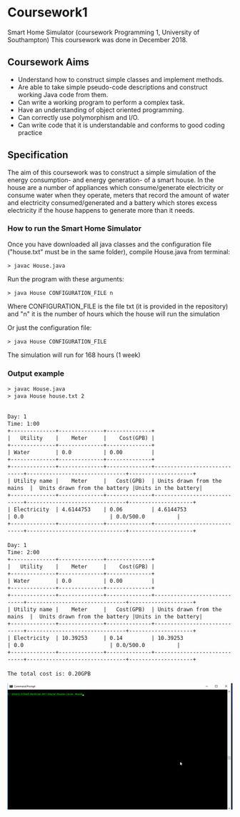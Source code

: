 # Coursework1 
Smart Home Simulator (coursework Programming 1, University of Southampton)
This coursework was done in December 2018.

## Coursework Aims
* Understand how to construct simple classes and implement methods.
* Are able to take simple pseudo-code descriptions and construct working Java code from them.
* Can write a working program to perform a complex task.
* Have an understanding of object oriented programming.
* Can correctly use polymorphism and I/O.
* Can write code that it is understandable and conforms to good coding practice

## Specification
The aim of this coursework was to construct a simple simulation of the energy consumption- and energy
generation- of a smart house. In the house are a number of appliances which consume/generate electricity
or consume water when they operate, meters that record the amount of water and electricity
consumed/generated and a battery which stores excess electricity if the house happens to generate more
than it needs. 

### How to run the Smart Home Simulator

Once you have downloaded all java classes and the configuration file ("house.txt" must be in the same folder), compile House.java from terminal:

```
> javac House.java
```
Run the program with these arguments:

```
> java House CONFIGURATION_FILE n
```
Where CONFIGURATION_FILE is the file txt (it is provided in the repository) and "n" it is the number of hours
which the house will run the simulation 

Or just the configuration file:

```
> java House CONFIGURATION_FILE
```
The simulation will run for 168 hours (1 week)

### Output example

```
> javac House.java
> java House house.txt 2
```
```

Day: 1
Time: 1:00
+--------------+--------------+--------------+
|   Utility    |    Meter     |    Cost(GPB) |
+--------------+--------------+--------------+
| Water        | 0.0          | 0.00         |
+--------------+--------------+--------------+
+--------------+--------------+--------------+-----------------------------+-------------------------------+--------------------+
| Utility name |    Meter     |   Cost(GPB)  | Units drawn from the mains  |  Units drawn from the battery |Units in the battery|
+--------------+--------------+--------------+-----------------------------+-------------------------------+--------------------+
| Electricity  | 4.6144753    | 0.06         | 4.6144753                   | 0.0                           | 0.0/500.0          |
+--------------+--------------+--------------+-----------------------------+-------------------------------+--------------------+

Day: 1
Time: 2:00
+--------------+--------------+--------------+
|   Utility    |    Meter     |    Cost(GPB) |
+--------------+--------------+--------------+
| Water        | 0.0          | 0.00         |
+--------------+--------------+--------------+
+--------------+--------------+--------------+-----------------------------+-------------------------------+--------------------+
| Utility name |    Meter     |   Cost(GPB)  | Units drawn from the mains  |  Units drawn from the battery |Units in the battery|
+--------------+--------------+--------------+-----------------------------+-------------------------------+--------------------+
| Electricity  | 10.39253     | 0.14         | 10.39253                    | 0.0                           | 0.0/500.0          |
+--------------+--------------+--------------+-----------------------------+-------------------------------+--------------------+

The total cost is: 0.20GPB

```

![](example1.gif)



